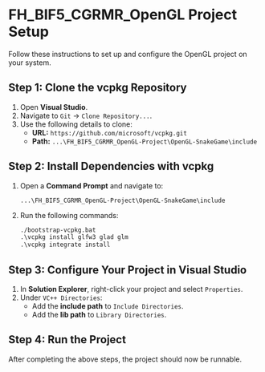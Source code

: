 # FH_BIF5_CGRMR_OpenGL Project Setup

Follow these instructions to set up and configure the OpenGL project on your system.

## Step 1: Clone the vcpkg Repository

1. Open **Visual Studio**.
2. Navigate to `Git` -> `Clone Repository...`.
3. Use the following details to clone:
   - **URL:** `https://github.com/microsoft/vcpkg.git`
   - **Path:** `...\FH_BIF5_CGRMR_OpenGL-Project\OpenGL-SnakeGame\include`

## Step 2: Install Dependencies with vcpkg

1. Open a **Command Prompt** and navigate to:
   ```
   ...\FH_BIF5_CGRMR_OpenGL-Project\OpenGL-SnakeGame\include
   ```
2. Run the following commands:
   ```cmd
   ./bootstrap-vcpkg.bat
   .\vcpkg install glfw3 glad glm
   .\vcpkg integrate install
   ```

## Step 3: Configure Your Project in Visual Studio

1. In **Solution Explorer**, right-click your project and select `Properties`.
2. Under `VC++ Directories`:
   - Add the **include path** to `Include Directories`.
   - Add the **lib path** to `Library Directories`.

## Step 4: Run the Project

After completing the above steps, the project should now be runnable.
